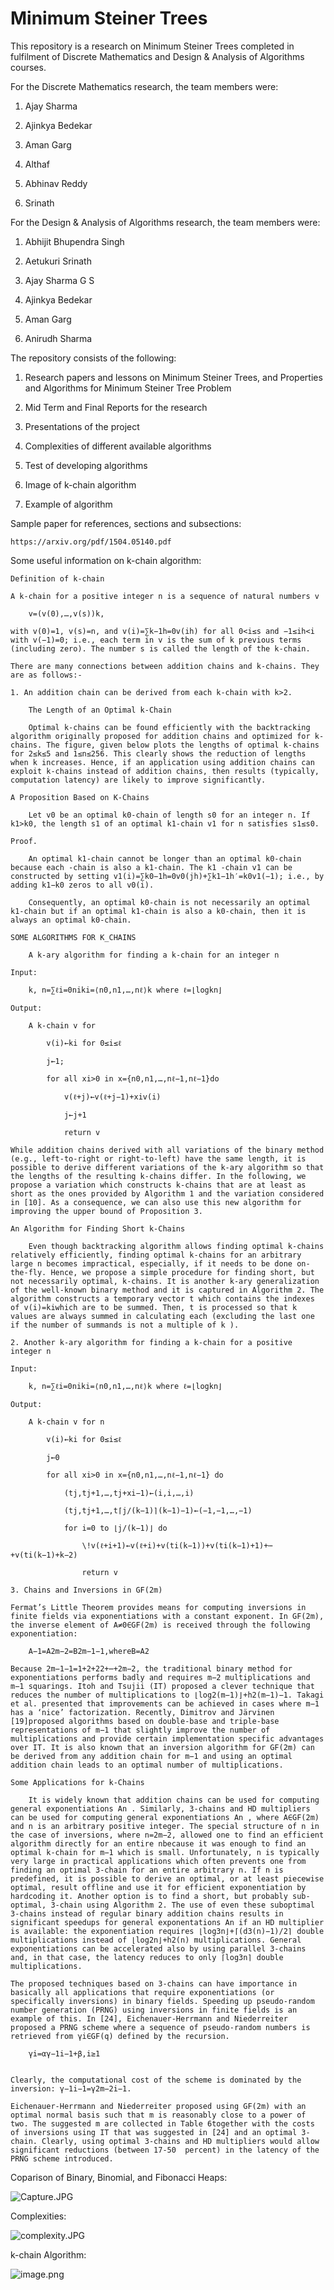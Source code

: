 # Minimum Steiner Trees

This repository is a research on Minimum Steiner Trees completed in fulfilment of Discrete Mathematics and Design & Analysis of Algorithms courses.

For the Discrete Mathematics research, the team members were:

1. Ajay Sharma

2. Ajinkya Bedekar

3. Aman Garg

4. Althaf

5. Abhinav Reddy

6. Srinath

For the Design & Analysis of Algorithms research, the team members were:

1. Abhijit Bhupendra Singh

2. Aetukuri Srinath

3. Ajay Sharma G S

4. Ajinkya Bedekar

5. Aman Garg

6. Anirudh Sharma

The repository consists of the following:

1. Research papers and lessons on Minimum Steiner Trees, and Properties and Algorithms for Minimum Steiner Tree Problem

2. Mid Term and Final Reports for the research

3. Presentations of the project

4. Complexities of different available algorithms

5. Test of developing algorithms

6. Image of k-chain algorithm

7. Example of algorithm

Sample paper for references, sections and subsections:

    https://arxiv.org/pdf/1504.05140.pdf

Some useful information on k-chain algorithm:

    Definition of k-chain

    A k-chain for a positive integer n is a sequence of natural numbers v

        v=(v(0),…,v(s))k,

    with v(0)=1, v(s)=n, and v(i)=∑k−1h=0v(ih) for all 0<i≤s and −1≤ih<i with v(−1)=0; i.e., each term in v is the sum of k previous terms (including zero). The number s is called the length of the k-chain.

    There are many connections between addition chains and k-chains. They are as follows:-

    1. An addition chain can be derived from each k-chain with k>2.

        The Length of an Optimal k-Chain

        Optimal k-chains can be found efficiently with the backtracking algorithm originally proposed for addition chains and optimized for k-chains. The figure, given below plots the lengths of optimal k-chains for 2≤k≤5 and 1≤n≤256. This clearly shows the reduction of lengths when k increases. Hence, if an application using addition chains can exploit k-chains instead of addition chains, then results (typically, computation latency) are likely to improve significantly.

    A Proposition Based on K-Chains

        Let v0 be an optimal k0-chain of length s0 for an integer n. If k1>k0, the length s1 of an optimal k1-chain v1 for n satisfies s1≤s0.

    Proof.

        An optimal k1-chain cannot be longer than an optimal k0-chain because each -chain is also a k1-chain. The k1 -chain v1 can be constructed by setting v1(i)=∑k0−1h=0v0(jh)+∑k1−1h′=k0v1(−1); i.e., by adding k1−k0 zeros to all v0(i).

        Consequently, an optimal k0-chain is not necessarily an optimal k1-chain but if an optimal k1-chain is also a k0-chain, then it is always an optimal k0-chain.

    SOME ALGORITHMS FOR K_CHAINS

        A k-ary algorithm for finding a k-chain for an integer n

    Input:

        k, n=∑ℓi=0niki=⟨n0,n1,…,nℓ⟩k where ℓ=⌊logkn⌋

    Output:

        A k-chain v for

            v(i)←ki for 0≤i≤ℓ

            j←1;

            for all xi>0 in x={n0,n1,…,nℓ−1,nℓ−1}do

                v(ℓ+j)←v(ℓ+j−1)+xiv(i)

                j←j+1

                return v

    While addition chains derived with all variations of the binary method (e.g., left-to-right or right-to-left) have the same length, it is possible to derive different variations of the k-ary algorithm so that the lengths of the resulting k-chains differ. In the following, we propose a variation which constructs k-chains that are at least as short as the ones provided by Algorithm 1 and the variation considered in [10]. As a consequence, we can also use this new algorithm for improving the upper bound of Proposition 3.

    An Algorithm for Finding Short k-Chains

        Even though backtracking algorithm allows finding optimal k-chains relatively efficiently, finding optimal k-chains for an arbitrary large n becomes impractical, especially, if it needs to be done on-the-fly. Hence, we propose a simple procedure for finding short, but not necessarily optimal, k-chains. It is another k-ary generalization of the well-known binary method and it is captured in Algorithm 2. The algorithm constructs a temporary vector t which contains the indexes of v(i)=kiwhich are to be summed. Then, t is processed so that k values are always summed in calculating each (excluding the last one if the number of summands is not a multiple of k ).

    2. Another k-ary algorithm for finding a k-chain for a positive integer n

    Input:

        k, n=∑ℓi=0niki=⟨n0,n1,…,nℓ⟩k where ℓ=⌊logkn⌋

    Output:

        A k-chain v for n

            v(i)←ki for 0≤i≤ℓ

            j←0

            for all xi>0 in x={n0,n1,…,nℓ−1,nℓ−1} do

                (tj,tj+1,…,tj+xi−1)←(i,i,…,i)

                (tj,tj+1,…,t⌈j/(k−1)⌉(k−1)−1)←(−1,−1,…,−1)

                for i=0 to ⌊j/(k−1)⌋ do

                    \!v(ℓ+i+1)←v(ℓ+i)+v(ti(k−1))+v(ti(k−1)+1)+⋯+v(ti(k−1)+k−2)

                    return v

    3. Chains and Inversions in GF(2m)

    Fermat’s Little Theorem provides means for computing inversions in finite fields via exponentiations with a constant exponent. In GF(2m), the inverse element of A≠0∈GF(2m) is received through the following exponentiation:

        A−1=A2m−2=B2m−1−1,whereB=A2

    Because 2m−1−1=1+2+22+⋯+2m−2, the traditional binary method for exponentiations performs badly and requires m−2 multiplications and m−1 squarings. Itoh and Tsujii (IT) proposed a clever technique that reduces the number of multiplications to ⌊log2(m−1)⌋+h2(m−1)−1. Takagi et al. presented that improvements can be achieved in cases where m−1 has a ‘nice’ factorization. Recently, Dimitrov and Järvinen [19]proposed algorithms based on double-base and triple-base representations of m−1 that slightly improve the number of multiplications and provide certain implementation specific advantages over IT. It is also known that an inversion algorithm for GF(2m) can be derived from any addition chain for m−1 and using an optimal addition chain leads to an optimal number of multiplications.

    Some Applications for k-Chains

        It is widely known that addition chains can be used for computing general exponentiations An . Similarly, 3-chains and HD multipliers can be used for computing general exponentiations An , where A∈GF(2m) and n is an arbitrary positive integer. The special structure of n in the case of inversions, where n=2m−2, allowed one to find an efficient algorithm directly for an entire nbecause it was enough to find an optimal k-chain for m−1 which is small. Unfortunately, n is typically very large in practical applications which often prevents one from finding an optimal 3-chain for an entire arbitrary n. If n is predefined, it is possible to derive an optimal, or at least piecewise optimal, result offline and use it for efficient exponentiation by hardcoding it. Another option is to find a short, but probably sub-optimal, 3-chain using Algorithm 2. The use of even these suboptimal 3-chains instead of regular binary addition chains results in significant speedups for general exponentations An if an HD multiplier is available: the exponentiation requires ⌊log3n⌋+⌈(d3(n)−1)/2⌉ double multiplications instead of ⌊log2n⌋+h2(n) multiplications. General exponentiations can be accelerated also by using parallel 3-chains and, in that case, the latency reduces to only ⌈log3n⌉ double multiplications.

    The proposed techniques based on 3-chains can have importance in basically all applications that require exponentiations (or specifically inversions) in binary fields. Speeding up pseudo-random number generation (PRNG) using inversions in finite fields is an example of this. In [24], Eichenauer-Herrmann and Niederreiter proposed a PRNG scheme where a sequence of pseudo-random numbers is retrieved from γi∈GF(q) defined by the recursion.

        γi=αγ−1i−1+β,i≥1


    Clearly, the computational cost of the scheme is dominated by the inversion: γ−1i−1=γ2m−2i−1.

    Eichenauer-Herrmann and Niederreiter proposed using GF(2m) with an optimal normal basis such that m is reasonably close to a power of two. The suggested m are collected in Table 6together with the costs of inversions using IT that was suggested in [24] and an optimal 3-chain. Clearly, using optimal 3-chains and HD multipliers would allow significant reductions (between 17-50  percent) in the latency of the PRNG scheme introduced.

Coparison of Binary, Binomial, and Fibonacci Heaps:

![Capture.JPG](Capture.JPG)

Complexities:

![complexity.JPG](complexity.JPG)

k-chain Algorithm:

![image.png](image.png)